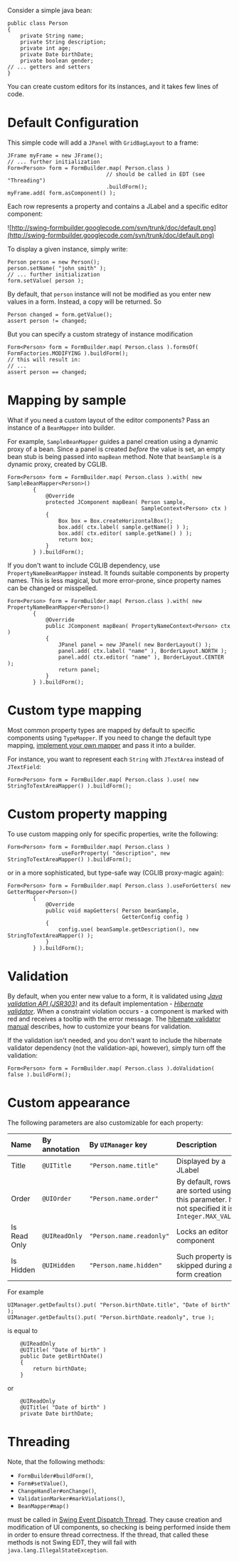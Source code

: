 Consider a simple java bean:
```
public class Person
{
    private String name;
    private String description;
    private int age;
    private Date birthDate;
    private boolean gender;
// ... getters and setters
}
```
You can create custom editors for its instances, and it takes few lines of code.

# Default Configuration #
This simple code will add a `JPanel` with `GridBagLayout` to a frame:
```
JFrame myFrame = new JFrame();
// ... further initialization
Form<Person> form = FormBuilder.map( Person.class )
                               // should be called in EDT (see "Threading")
                               .buildForm();
myFrame.add( form.asComponent() );
```

Each row represents a property and contains a JLabel and a specific editor component:

![http://swing-formbuilder.googlecode.com/svn/trunk/doc/default.png](http://swing-formbuilder.googlecode.com/svn/trunk/doc/default.png)

To display a given instance, simply write:
```
Person person = new Person();
person.setName( "john smith" );
// ... further initialization
form.setValue( person );
```
By default, that `person` instance will not be modified as you enter new values in a form. Instead, a copy will be returned. So
```
Person changed = form.getValue();
assert person != changed;
```
But you can specify a custom strategy of instance modification
```
Form<Person> form = FormBuilder.map( Person.class ).formsOf( FormFactories.MODIFYING ).buildForm();
// this will result in:
// ...
assert person == changed;
```
# Mapping by sample #
What if you need a custom layout of the editor components? Pass an instance of a `BeanMapper` into builder.

For example, `SampleBeanMapper` guides a panel creation using a dynamic proxy of a bean. Since a panel is created _before_ the value is set, an empty bean stub is being passed into `mapBean` method. Note that `beanSample` is a dynamic proxy, created by CGLIB.
```
Form<Person> form = FormBuilder.map( Person.class ).with( new SampleBeanMapper<Person>()
        {
            @Override
            protected JComponent mapBean( Person sample,
                                          SampleContext<Person> ctx )
            {
                Box box = Box.createHorizontalBox();
                box.add( ctx.label( sample.getName() ) );
                box.add( ctx.editor( sample.getName() ) );
                return box;
            }
        } ).buildForm();
```
If you don't want to include CGLIB dependency, use `PropertyNameBeanMapper` instead. It founds suitable components by property names. This is less magical, but more error-prone, since property names can be changed or misspelled.
```
Form<Person> form = FormBuilder.map( Person.class ).with( new PropertyNameBeanMapper<Person>()
        {
            @Override
            public JComponent mapBean( PropertyNameContext<Person> ctx )
            {
                JPanel panel = new JPanel( new BorderLayout() );
                panel.add( ctx.label( "name" ), BorderLayout.NORTH );
                panel.add( ctx.editor( "name" ), BorderLayout.CENTER );
                return panel;
            }
        } ).buildForm();
```

# Custom type mapping #
Most common property types are mapped by default to specific components using `TypeMapper`. If you need to change the default type mapping, [implement your own mapper](CustomMapper.md) and pass it into a builder.

For instance, you want to represent each `String` with `JTextArea` instead of `JTextField`:
```
Form<Person> form = FormBuilder.map( Person.class ).use( new StringToTextAreaMapper() ).buildForm();
```

# Custom property mapping #
To use custom mapping only for specific properties, write the following:
```
Form<Person> form = FormBuilder.map( Person.class )
                .useForProperty( "description", new StringToTextAreaMapper() ).buildForm();
```
or in a more sophisticated, but type-safe way (CGLIB proxy-magic again):
```
Form<Person> form = FormBuilder.map( Person.class ).useForGetters( new GetterMapper<Person>()
        {
            @Override
            public void mapGetters( Person beanSample,
                                    GetterConfig config )
            {
                config.use( beanSample.getDescription(), new StringToTextAreaMapper() );
            }
        } ).buildForm();
```

# Validation #
By default, when you enter new value to a form, it is validated using _[Java validation API (JSR303)](http://jcp.org/en/jsr/detail?id=303)_ and its default implementation - _[Hibernate validator](http://www.hibernate.org/subprojects/validator.html)_. When a constraint violation occurs - a component is marked with red and receives a tooltip with the error message. The [hibenate validator manual](http://docs.jboss.org/hibernate/stable/validator/reference/en-US/html_single/) describes, how to customize your beans for validation.

If the validation isn't needed, and you don't want to include the hibernate validator dependency (not the validation-api, however), simply turn off the validation:
```
Form<Person> form = FormBuilder.map( Person.class ).doValidation( false ).buildForm();
```
# Custom appearance #
The following parameters are also customizable for each property:

| **Name** | **By annotation** | **By `UIManager` key** | **Description** |
|:---------|:------------------|:-----------------------|:----------------|
|Title     |`@UITitle`         |`"Person.name.title"`   |Displayed by a JLabel|
|Order     |`@UIOrder`         |`"Person.name.order"`   |By default, rows are sorted using this parameter. If not specified it is `Integer.MAX_VALUE`|
|Is Read Only|`@UIReadOnly`      |`"Person.name.readonly"`|Locks an editor component|
|Is Hidden |`@UIHidden`        |`"Person.name.hidden"`  |Such property is skipped during a form creation|

For example
```
UIManager.getDefaults().put( "Person.birthDate.title", "Date of birth" );
UIManager.getDefaults().put( "Person.birthDate.readonly", true );
```
is equal to
```
    @UIReadOnly
    @UITitle( "Date of birth" )
    public Date getBirthDate()
    {
        return birthDate;
    }
```
or
```
    @UIReadOnly
    @UITitle( "Date of birth" )
    private Date birthDate;
```

# Threading #

Note, that the following methods:

  * `FormBuilder#buildForm()`,
  * `Form#setValue()`,
  * `ChangeHandler#onChange()`,
  * `ValidationMarker#markViolations()`,
  * `BeanMapper#map()`

must be called in [Swing Event Dispatch Thread](http://java.sun.com/products/jfc/tsc/articles/threads/threads1.html). They cause creation and modification of UI components, so checking is being performed inside them in order to ensure thread correctness. If the thread, that called these methods is not Swing EDT, they will fail with `java.lang.IllegalStateException`.